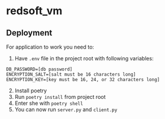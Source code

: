 # redsoft_vm

## Deployment

For application to work you need to:
1. Have `.env` file in the project root with following variables:
```
DB_PASSWORD=[db password]
ENCRYPTION_SALT=[salt must be 16 characters long]
ENCRYPTION_KEY=[key must be 16, 24, or 32 characters long]
```


2. Install poetry
3. Run `poetry install` from project root
4. Enter she with `poetry shell`
5. You can now run `server.py` and `client.py`